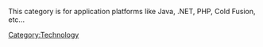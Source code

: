 This category is for application platforms like Java, .NET, PHP, Cold
Fusion, etc...

[Category:Technology](Category:Technology "wikilink")